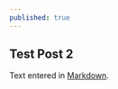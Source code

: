 ```yaml
---
published: true
---
```


## Test Post 2

Text entered in [Markdown](http://daringfireball.net/projects/markdown/).